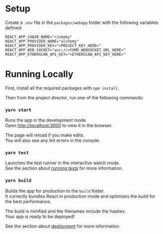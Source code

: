 # Setup

Create a `.env` file in the `packages/webapp` folder with the following variables defined:

```
REACT_APP_CHAIN_NAME="rinkeby"
REACT_APP_PROVIDER_NAME="alchemy"
REACT_APP_PROVIDER_KEY="<PROJECT_KEY_HERE>"
REACT_APP_WEB_SOCKET="wss://<FOMO_WEBSOCKET_URL_HERE>"
REACT_APP_ETHERSCAN_API_KEY="<ETHERSCAN_API_KEY_HERE>"
```

# Running Locally

First, install all the required packages with `npm install`.

Then from the project director, run one of the following commands:

### `yarn start`

Runs the app in the development mode.\
Open [http://localhost:3000](http://localhost:3000) to view it in the browser.

The page will reload if you make edits.\
You will also see any lint errors in the console.

### `yarn test`

Launches the test runner in the interactive watch mode.\
See the section about [running tests](https://facebook.github.io/create-react-app/docs/running-tests) for more information.

### `yarn build`

Builds the app for production to the `build` folder.\
It correctly bundles React in production mode and optimizes the build for the best performance.

The build is minified and the filenames include the hashes.\
Your app is ready to be deployed!

See the section about [deployment](https://facebook.github.io/create-react-app/docs/deployment) for more information.
